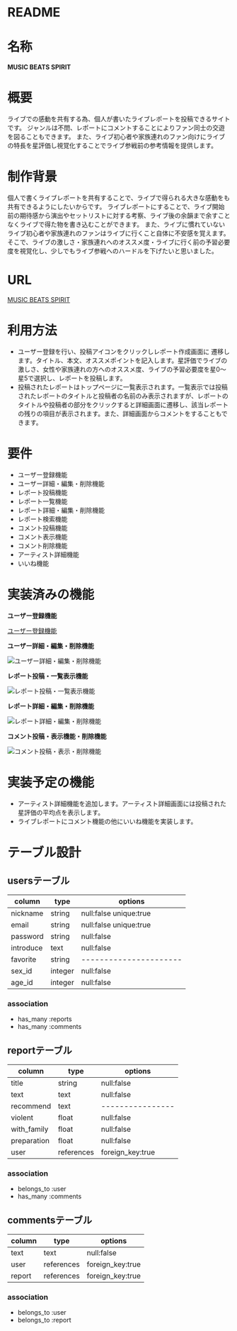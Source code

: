 # README

# 名称

**MUSIC BEATS SPIRIT**

# 概要

ライブでの感動を共有する為、個人が書いたライブレポートを投稿できるサイトです。
ジャンルは不問、レポートにコメントすることによりファン同士の交遊を図ることもできます。
また、ライブ初心者や家族連れのファン向けにライブの特長を星評価し視覚化することでライブ参戦前の参考情報を提供します。

# 制作背景

個人で書くライブレポートを共有することで、ライブで得られる大きな感動をも共有できるようにしたいからです。
ライブレポートにすることで、ライブ開始前の期待感から演出やセットリストに対する考察、ライブ後の余韻まで余すことなくライブで得た物を書き込むことができます。
また、ライブに慣れていないライブ初心者や家族連れのファンはライブに行くこと自体に不安感を覚えます。そこで、ライブの激しさ・家族連れへのオススメ度・ライブに行く前の予習必要度を視覚化し、少しでもライブ参戦へのハードルを下げたいと思いました。

# URL

[MUSIC BEATS SPIRIT](https://music-beats-spirit.herokuapp.com/)

# 利用方法

- ユーザー登録を行い、投稿アイコンをクリックしレポート作成画面に 遷移します。タイトル、本文、オススメポイントを記入します。星評価でライブの激しさ、女性や家族連れの方へのオススメ度、ライブの予習必要度を星0〜星5で選択し、レポートを投稿します。
- 投稿されたレポートはトップページに一覧表示されます。一覧表示では投稿されたレポートのタイトルと投稿者の名前のみ表示されますが、レポートのタイトルや投稿者の部分をクリックすると詳細画面に遷移し、該当レポートの残りの項目が表示されます。また、詳細画面からコメントをすることもできます。

#  要件

- ユーザー登録機能
- ユーザー詳細・編集・削除機能
- レポート投稿機能
- レポート一覧機能
- レポート詳細・編集・削除機能
- レポート検索機能
- コメント投稿機能
- コメント表示機能
- コメント削除機能
- アーティスト詳細機能
- いいね機能

# 実装済みの機能

**ユーザー登録機能**


[ユーザー登録機能](https://gyazo.com/c9e67ffdbd1735a3872870b35022ea6a)

**ユーザー詳細・編集・削除機能**

![ユーザー詳細・編集・削除機能](https://gyazo.com/350af313b569e5ea1ac2c727dc0aa728.gif)

**レポート投稿・一覧表示機能**

![レポート投稿・一覧表示機能](https://gyazo.com/8d190adb2c9b7ca3ee10cbe4f3304288.gif)

**レポート詳細・編集・削除機能**

![レポート詳細・編集・削除機能](https://gyazo.com/02c40f88497a6589be2f925460c72737.gif)

**コメント投稿・表示機能・削除機能**

![コメント投稿・表示・削除機能](https://gyazo.com/21a6f0f1012b039e62b804d74f6a22d1.gif)

# 実装予定の機能

- アーティスト詳細機能を追加します。アーティスト詳細画面には投稿された星評価の平均点を表示します。
- ライブレポートにコメント機能の他にいいね機能を実装します。

# テーブル設計

## usersテーブル

|   column  |   type  |         options        |
| --------- | ------- | ---------------------- |
|  nickname |  string | null:false unique:true |
|   email   |  string | null:false unique:true |
|  password |  string |       null:false       |
| introduce |   text  |       null:false       |
|  favorite |  string | ---------------------- |
|   sex_id  | integer |       null:false       |
|   age_id  | integer |       null:false       |

### association

- has_many :reports
- has_many :comments

## reportテーブル

|    column   |     type   |      options     |
| ----------- | ---------- | ---------------- |
|    title    |   string   |    null:false    |
|     text    |    text    |    null:false    |
|  recommend  |    text    | ---------------- |
|   violent   |    float   |    null:false    |
| with_family |    float   |    null:false    |
| preparation |    float   |    null:false    |
|     user    | references | foreign_key:true |

### association

- belongs_to :user
- has_many :comments

## commentsテーブル

| column |    type    |     options      |
| ------ | ---------- | ---------------- |
|  text  |    text    |    null:false    |
|  user  | references | foreign_key:true |
| report | references | foreign_key:true |

### association

- belongs_to :user
- belongs_to :report